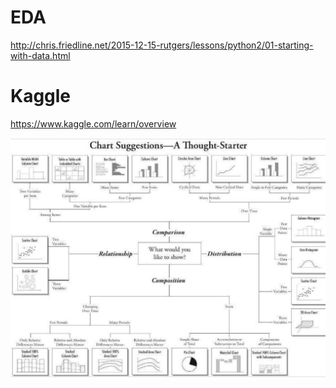 # EDA

http://chris.friedline.net/2015-12-15-rutgers/lessons/python2/01-starting-with-data.html


# Kaggle

https://www.kaggle.com/learn/overview


![alt text](https://github.com/tilfast/EDA/blob/master/chartStarter.jpeg " Starter charts")
